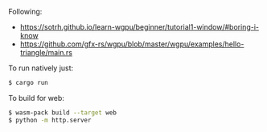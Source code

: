 Following:
- https://sotrh.github.io/learn-wgpu/beginner/tutorial1-window/#boring-i-know
- https://github.com/gfx-rs/wgpu/blob/master/wgpu/examples/hello-triangle/main.rs


To run natively just:

```sh
$ cargo run
```

To build for web:

```sh
$ wasm-pack build --target web
$ python -m http.server
```